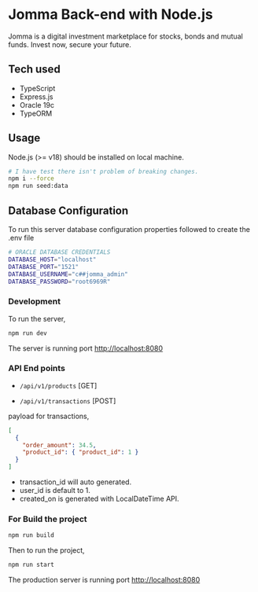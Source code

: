 # Jomma Back-end with Node.js

Jomma is a digital investment marketplace for stocks, bonds and mutual funds. Invest now, secure your future.

## Tech used

- TypeScript
- Express.js
- Oracle 19c
- TypeORM

## Usage

Node.js (>= v18) should be installed on local machine.

```bash
# I have test there isn't problem of breaking changes.
npm i --force
npm run seed:data
```

## Database Configuration

To run this server database configuration properties followed to create the .env file

```bash
# ORACLE DATABASE CREDENTIALS
DATABASE_HOST="localhost"
DATABASE_PORT="1521"
DATABASE_USERNAME="c##jomma_admin"
DATABASE_PASSWORD="root6969R"
```

### Development

To run the server,

```bash
npm run dev
```

The server is running port <http://localhost:8080>

### API End points

- `/api/v1/products` [GET]

- `/api/v1/transactions` [POST]

payload for transactions,

```json
[
  {
    "order_amount": 34.5,
    "product_id": { "product_id": 1 }
  }
]
```

- transaction_id will auto generated.
- user_id is default to 1.
- created_on is generated with LocalDateTime API.

### For Build the project

```bash
npm run build
```

Then to run the project,

```bash
npm run start
```

The production server is running port <http://localhost:8080>
